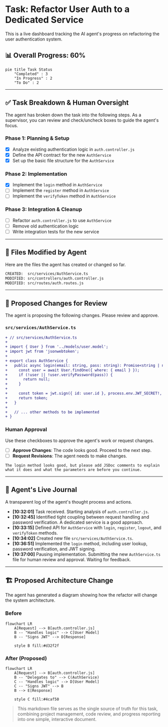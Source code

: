 # Task: Refactor User Auth to a Dedicated Service

This is a live dashboard tracking the AI agent's progress on refactoring the user authentication system.

## 📊 **Overall Progress: 60%**

```mermaid
pie title Task Status
    "Completed" : 3
    "In Progress" : 2
    "To Do" : 2
```

---

## ✅ **Task Breakdown & Human Oversight**

The agent has broken down the task into the following steps. As a supervisor, you can review and check/uncheck boxes to guide the agent's focus.

### **Phase 1: Planning & Setup**
- [x] Analyze existing authentication logic in `auth.controller.js`
- [x] Define the API contract for the new `AuthService`
- [x] Set up the basic file structure for the `AuthService`

### **Phase 2: Implementation**
- [x] Implement the `login` method in `AuthService`
- [ ] Implement the `register` method in `AuthService`
- [ ] Implement the `verifyToken` method in `AuthService`

### **Phase 3: Integration & Cleanup**
- [ ] Refactor `auth.controller.js` to use `AuthService`
- [ ] Remove old authentication logic
- [ ] Write integration tests for the new service

---

## 📂 **Files Modified by Agent**

Here are the files the agent has created or changed so far.

```bash
CREATED:  src/services/AuthService.ts
MODIFIED: src/controllers/auth.controller.js
MODIFIED: src/routes/auth.routes.js
```

---

## 🧐 **Proposed Changes for Review**

The agent is proposing the following changes. Please review and approve.

### **`src/services/AuthService.ts`**
```diff
+ // src/services/AuthService.ts
+
+ import { User } from '../models/user.model';
+ import jwt from 'jsonwebtoken';
+
+ export class AuthService {
+   public async login(email: string, pass: string): Promise<string | null> {
+     const user = await User.findOne({ where: { email } });
+     if (!user || !user.verifyPassword(pass)) {
+       return null;
+     }
+
+     const token = jwt.sign({ id: user.id }, process.env.JWT_SECRET!, { expiresIn: '1d' });
+     return token;
+   }
+
+   // ... other methods to be implemented
+ }
```

### **Human Approval**
Use these checkboxes to approve the agent's work or request changes.

- [ ] **Approve Changes**: The code looks good. Proceed to the next step.
- [ ] **Request Revisions**: The agent needs to make changes.

```prompt
The login method looks good, but please add JSDoc comments to explain what it does and what the parameters are before you continue.
```

---

## 🤖 **Agent's Live Journal**

A transparent log of the agent's thought process and actions.

- **[10:32:01]** Task received. Starting analysis of `auth.controller.js`.
- **[10:32:45]** Identified tight coupling between request handling and password verification. A dedicated service is a good approach.
- **[10:33:15]** Defined API for `AuthService` with `login`, `register`, `logout`, and `verifyToken` methods.
- **[10:34:02]** Created new file `src/services/AuthService.ts`.
- **[10:36:51]** Implemented the `login` method, including user lookup, password verification, and JWT signing.
- **[10:37:00]** Pausing implementation. Submitting the new `AuthService.ts` file for human review and approval. Waiting for feedback.

---

## 🏗️ **Proposed Architecture Change**

The agent has generated a diagram showing how the refactor will change the system architecture.

### **Before**
```mermaid
flowchart LR
    A[Request] --> B[auth.controller.js]
    B -- "Handles logic" --> C[User Model]
    B -- "Signs JWT" --> D[Response]
    
    style B fill:#d32f2f
```

### **After (Proposed)**
```mermaid
flowchart LR
    A[Request] --> B[auth.controller.js]
    B -- "Delegates to" --> C(AuthService)
    C -- "Handles logic" --> D[User Model]
    C -- "Signs JWT" --> B
    B --> E[Response]

    style C fill:#4caf50
```

> This markdown file serves as the single source of truth for this task, combining project management, code review, and progress reporting into one simple, interactive document. 